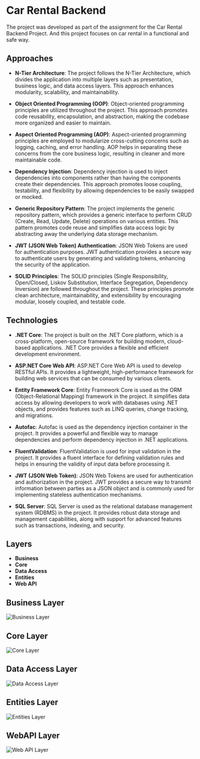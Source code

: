 
# Car Rental Backend

The project was developed as part of the assignment for the Car Rental Backend Project.
And this project focuses on car rental in a functional and safe way.

##  Approaches

- **N-Tier Architecture**: The project follows the N-Tier Architecture, which divides the application into multiple layers such as presentation, business logic, and data access layers. This approach enhances modularity, scalability, and maintainability.

- **Object Oriented Programming (OOP)**: Object-oriented programming principles are utilized throughout the project. This approach promotes code reusability, encapsulation, and abstraction, making the codebase more organized and easier to maintain.

- **Aspect Oriented Programming (AOP)**: Aspect-oriented programming principles are employed to modularize cross-cutting concerns such as logging, caching, and error handling. AOP helps in separating these concerns from the core business logic, resulting in cleaner and more maintainable code.

- **Dependency Injection**: Dependency injection is used to inject dependencies into components rather than having the components create their dependencies. This approach promotes loose coupling, testability, and flexibility by allowing dependencies to be easily swapped or mocked.

- **Generic Repository Pattern**: The project implements the generic repository pattern, which provides a generic interface to perform CRUD (Create, Read, Update, Delete) operations on various entities. This pattern promotes code reuse and simplifies data access logic by abstracting away the underlying data storage mechanism.

- **JWT (JSON Web Token) Authentication**: JSON Web Tokens are used for authentication purposes. JWT authentication provides a secure way to authenticate users by generating and validating tokens, enhancing the security of the application.

- **SOLID Principles**: The SOLID principles (Single Responsibility, Open/Closed, Liskov Substitution, Interface Segregation, Dependency Inversion) are followed throughout the project. These principles promote clean architecture, maintainability, and extensibility by encouraging modular, loosely coupled, and testable code.

## Technologies

- **.NET Core**: The project is built on the .NET Core platform, which is a cross-platform, open-source framework for building modern, cloud-based applications. .NET Core provides a flexible and efficient development environment.

- **ASP.NET Core Web API**: ASP.NET Core Web API is used to develop RESTful APIs. It provides a lightweight, high-performance framework for building web services that can be consumed by various clients.

- **Entity Framework Core**: Entity Framework Core is used as the ORM (Object-Relational Mapping) framework in the project. It simplifies data access by allowing developers to work with databases using .NET objects, and provides features such as LINQ queries, change tracking, and migrations.

- **Autofac**: Autofac is used as the dependency injection container in the project. It provides a powerful and flexible way to manage dependencies and perform dependency injection in .NET applications.

- **FluentValidation**: FluentValidation is used for input validation in the project. It provides a fluent interface for defining validation rules and helps in ensuring the validity of input data before processing it.

- **JWT (JSON Web Token)**: JSON Web Tokens are used for authentication and authorization in the project. JWT provides a secure way to transmit information between parties as a JSON object and is commonly used for implementing stateless authentication mechanisms.

- **SQL Server**: SQL Server is used as the relational database management system (RDBMS) in the project. It provides robust data storage and management capabilities, along with support for advanced features such as transactions, indexing, and security.

## Layers
- **Business**
- **Core**
- **Data Access**
- **Entities**
- **Web API**
  
## Business Layer
![Business Layer](https://github.com/burakgunce/Car-Rental-Backend/assets/87397100/e4986684-8e2c-4594-ad9c-5cbc5e1d9f7d)

## Core Layer
![Core Layer](https://github.com/burakgunce/Car-Rental-Backend/assets/87397100/c4353d20-44a1-4fbb-9ace-ef6507cfcc79)

## Data Access Layer
![Data Access Layer](https://github.com/burakgunce/Car-Rental-Backend/assets/87397100/9fd584eb-1b63-4b45-8f75-9f4fed8e902d)

## Entities Layer
![Entities Layer](https://github.com/burakgunce/Car-Rental-Backend/assets/87397100/0461fe4c-bced-4736-8d65-68f2e26c0235)

## WebAPI Layer
![Web API Layer](https://github.com/burakgunce/Car-Rental-Backend/assets/87397100/5d421c1c-6975-40cf-9db8-0c06a21dfe4a)
